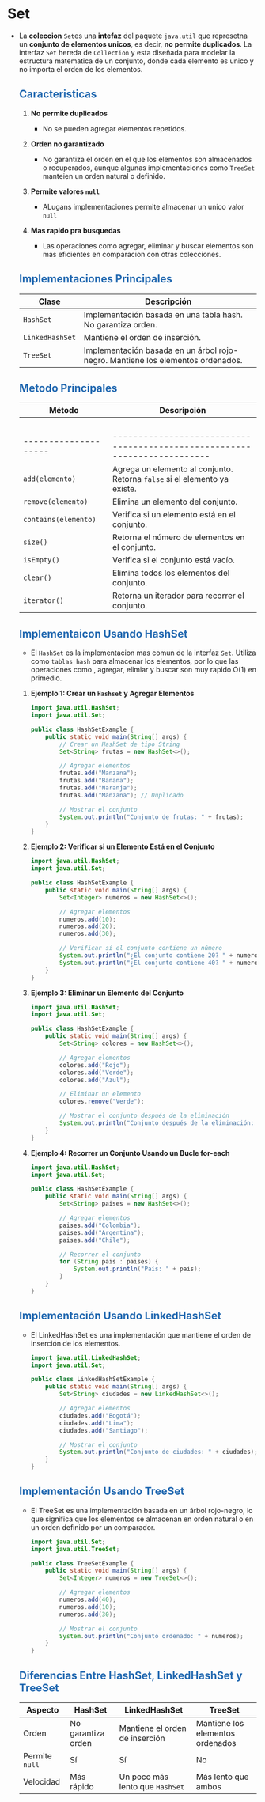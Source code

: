 # Set

* La **coleccion** `Set`es una **intefaz** del paquete `java.util` que represetna un **conjunto de elementos unicos**, es decir, **no permite duplicados**. La interfaz `Set` hereda de `Collection` y esta diseñada para modelar la estructura matematica de un conjunto, donde cada elemento es unico y no importa el orden de los elementos.

    ## <span style="color:#2168b0">Caracteristicas</span>
    
    1. **No permite duplicados**
        * No se pueden agregar elementos repetidos.
        
    2. **Orden no garantizado**
        * No garantiza el orden en el que los elementos son almacenados o recuperados, aunque algunas implementaciones como `TreeSet` manteien un orden natural o definido.
        
    3. **Permite valores `null`**
        * ALugans implementaciones permite almacenar un unico valor `null`
    
    4. **Mas rapido pra busquedas**
        * Las operaciones como agregar, eliminar y buscar elementos son mas eficientes en comparacion con otras colecciones.
        
    ## <span style="color:#2168b0">Implementaciones Principales</span>
    
    |    **Clase**    |                                 **Descripción**                                 |
    | --------------- | ------------------------------------------------------------------------------- |
    | `HashSet`       | Implementación basada en una tabla hash. No garantiza orden.                    |
    | `LinkedHashSet` | Mantiene el orden de inserción.                                                 |
    | `TreeSet`       | Implementación basada en un árbol rojo-negro. Mantiene los elementos ordenados. |
                
    ## <span style="color:#2168b0">Metodo Principales</span>
    
    |      **Método**      |                              **Descripción**                              |
    | -------------------- | ------------------------------------------------------------------------- |
    | <br>                 | <br>                                                                      |
    | -------------------- | ------------------------------------------------------------------------- |
    | `add(elemento)`      | Agrega un elemento al conjunto. Retorna `false` si el elemento ya existe. |
    | `remove(elemento)`   | Elimina un elemento del conjunto.                                         |
    | `contains(elemento)` | Verifica si un elemento está en el conjunto.                              |
    | `size()`             | Retorna el número de elementos en el conjunto.                            |
    | `isEmpty()`          | Verifica si el conjunto está vacío.                                       |
    | `clear()`            | Elimina todos los elementos del conjunto.                                 |
    | `iterator()`         | Retorna un iterador para recorrer el conjunto.                            |

    ## <span style="color:#2168b0">Implementaicon Usando HashSet</span>
    
    * El `HashSet` es la implementacion mas comun de la interfaz `Set`. Utiliza como `tablas hash` para almacenar los elementos, por lo que las operaciones como , agregar, elimiar y buscar son muy rapido O(1) en primedio.
    
    1. **Ejemplo 1: Crear un `Hashset` y Agregar Elementos**
    
        ```java
        import java.util.HashSet;
        import java.util.Set;

        public class HashSetExample {
            public static void main(String[] args) {
                // Crear un HashSet de tipo String
                Set<String> frutas = new HashSet<>();

                // Agregar elementos
                frutas.add("Manzana");
                frutas.add("Banana");
                frutas.add("Naranja");
                frutas.add("Manzana"); // Duplicado

                // Mostrar el conjunto
                System.out.println("Conjunto de frutas: " + frutas);
            }
        }
        ```

    2. **Ejemplo 2: Verificar si un Elemento Está en el Conjunto**

        ```java
        import java.util.HashSet;
        import java.util.Set;

        public class HashSetExample {
            public static void main(String[] args) {
                Set<Integer> numeros = new HashSet<>();

                // Agregar elementos
                numeros.add(10);
                numeros.add(20);
                numeros.add(30);

                // Verificar si el conjunto contiene un número
                System.out.println("¿El conjunto contiene 20? " + numeros.contains(20));
                System.out.println("¿El conjunto contiene 40? " + numeros.contains(40));
            }
        }
        ```

    3. **Ejemplo 3: Eliminar un Elemento del Conjunto**

        ```java
        import java.util.HashSet;
        import java.util.Set;

        public class HashSetExample {
            public static void main(String[] args) {
                Set<String> colores = new HashSet<>();

                // Agregar elementos
                colores.add("Rojo");
                colores.add("Verde");
                colores.add("Azul");

                // Eliminar un elemento
                colores.remove("Verde");

                // Mostrar el conjunto después de la eliminación
                System.out.println("Conjunto después de la eliminación: " + colores);
            }
        }
        ```

    4. **Ejemplo 4: Recorrer un Conjunto Usando un Bucle for-each**

        ```java
        import java.util.HashSet;
        import java.util.Set;

        public class HashSetExample {
            public static void main(String[] args) {
                Set<String> paises = new HashSet<>();

                // Agregar elementos
                paises.add("Colombia");
                paises.add("Argentina");
                paises.add("Chile");

                // Recorrer el conjunto
                for (String pais : paises) {
                    System.out.println("País: " + pais);
                }
            }
        }
        ```
    ## <span style="color:#2168b0">Implementación Usando LinkedHashSet</span>

    * El LinkedHashSet es una implementación que mantiene el orden de inserción de los elementos.

        ```java
        import java.util.LinkedHashSet;
        import java.util.Set;

        public class LinkedHashSetExample {
            public static void main(String[] args) {
                Set<String> ciudades = new LinkedHashSet<>();

                // Agregar elementos
                ciudades.add("Bogotá");
                ciudades.add("Lima");
                ciudades.add("Santiago");

                // Mostrar el conjunto
                System.out.println("Conjunto de ciudades: " + ciudades);
            }
        }
        ```

    ## <span style="color:#2168b0">Implementación Usando TreeSet</span>

    * El TreeSet es una implementación basada en un árbol rojo-negro, lo que significa que los elementos se almacenan en orden natural o en un orden definido por un comparador.

        ```java
        import java.util.Set;
        import java.util.TreeSet;

        public class TreeSetExample {
            public static void main(String[] args) {
                Set<Integer> numeros = new TreeSet<>();

                // Agregar elementos
                numeros.add(40);
                numeros.add(10);
                numeros.add(30);

                // Mostrar el conjunto
                System.out.println("Conjunto ordenado: " + numeros);
            }
        }
        ```


    ## <span style="color:#2168b0">Diferencias Entre HashSet, LinkedHashSet y TreeSet</span>

    |  **Aspecto**   |    **HashSet**     |        **LinkedHashSet**        |           **TreeSet**            |
    | -------------- | ------------------ | ------------------------------- | -------------------------------- |
    | Orden          | No garantiza orden | Mantiene el orden de inserción  | Mantiene los elementos ordenados |
    | Permite `null` | Sí                 | Sí                              | No                               |
    | Velocidad      | Más rápido         | Un poco más lento que `HashSet` | Más lento que ambos              |